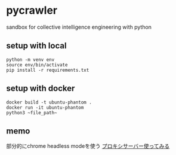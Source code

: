 # pycrawler

sandbox for collective intelligence engineering with python

## setup with local

```
python -m venv env
source env/bin/activate
pip install -r requirements.txt
```

## setup with docker

```
docker build -t ubuntu-phantom .
docker run -it ubuntu-phantom
python3 ~file_path~
```

## memo

部分的にchrome headless modeを使う
[プロキシサーバー使ってみる](http://www.cybersyndrome.net/plr6.html)
